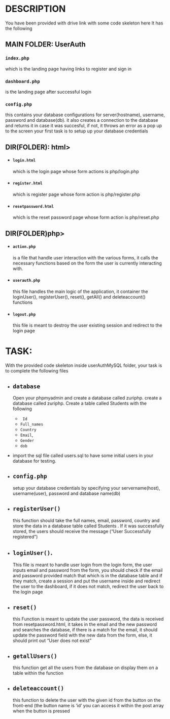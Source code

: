 # DESCRIPTION
You have been provided with drive link with some code skeleton here
It has the following
## MAIN FOLDER: UserAuth

### `index.php` 
  which is the landing page having links to register and sign in
### `dashboard.php` 
  is the landing page after successful login
### `config.php`
  this contains your database configurations for server(hostname), username, password and database(db).
  it also creates a connection to the database and returns it in case it was succesful, if not, it throws an error as a pop up to the screen
  your first task is to setup up your database credentials
## DIR(FOLDER): html>
  - #### `login.html` 
      which is the login page whose form actions is php/login.php
  - #### `register.html `
      which is register page whose form action is php/register.php
  - #### `resetpassword.html`
     which is the reset password page whose form action is php/reset.php
## DIR(FOLDER)php>
  - #### `action.php` 
    is a file that handle user interaction with the various forms, it calls the necessary functions based on the form the user is currently interacting with.
  - #### `userauth.php` 
    this file handles the main logic of the application, it container the loginUser(), registerUser(), reset(), getAll() and deleteaccount() functions
  - #### `logout.php` 
    this file is meant to destroy the user existing session and redirect to the login page 

# TASK:
 With the provided code skeleton inside userAuthMySQL folder, your task is to complete the following files
- ## `database`
  Open your phpmyadmin and create a database called zuriphp.
  create a database called zuriphp.
  Create a table called Students with the following
   - ` Id`
   - `Full_names`
   - `Country`
   - `Email`,
   - `Gender`
  - `dob`
 - import the sql file called users.sql to have some initial users in your database for testing.
- ## `config.php` 
  setup your database credentials by specifying your servername(host), username(user), password and database name(db) 

- ## `registerUser()`
  this function should take the full names, email, password, country and store the data in a database table called Students . If it was successfully stored, the users should receive the message (“User Successfully registered”)
- ## `loginUser()`. 
  This file is meant to handle user login from the login form, the user inputs email and password from the form, you should check if the email and password provided match that which is in the database table and if they match, create a session and put the username inside and redirect the user to the dashboard, if it does not match, redirect the user back to the login page
- ## `reset()` 
  this Function is meant to update the user password, the data is received from resetpassword.html, it takes in the email and the new password and searches the database, if there is a match for the email, it should update the password field with the new data from the form, else, it should print out “User does not exist”
- ## `getallUsers()` 
  this function get all the users from the database on display them on a table within the function
- ## `deleteaccount()`
  this function to delete the user with the given id from the button on the front-end (the button name is ‘id’ you can access it within the post array when the button is pressed


